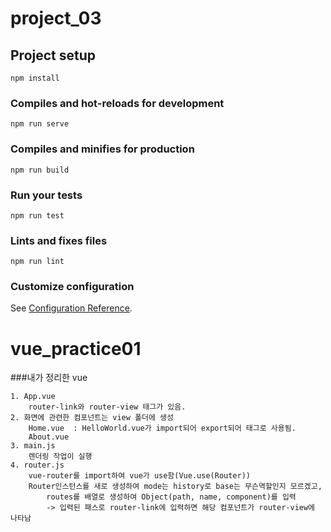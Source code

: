 # project_03

## Project setup
```
npm install
```

### Compiles and hot-reloads for development
```
npm run serve
```

### Compiles and minifies for production
```
npm run build
```

### Run your tests
```
npm run test
```

### Lints and fixes files
```
npm run lint
```

### Customize configuration
See [Configuration Reference](https://cli.vuejs.org/config/).
# vue_practice01

###내가 정리한 vue
```
1. App.vue 
    router-link와 router-view 태그가 있음.
2. 화면에 관련한 컴포넌트는 view 폴더에 생성
    Home.vue  : HelloWorld.vue가 import되어 export되어 태그로 사용됨.
    About.vue 
3. main.js 
    렌더링 작업이 실행
4. router.js
    vue-router를 import하여 vue가 use함(Vue.use(Router))
    Router인스턴스를 새로 생성하여 mode는 history로 base는 무슨역할인지 모르겠고,
        routes를 배열로 생성하여 Object(path, name, component)를 입력
        -> 입력된 패스로 router-link에 입력하면 해당 컴포넌트가 router-view에 나타남
```
